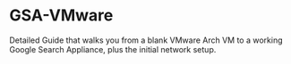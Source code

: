 # GSA-VMware
Detailed Guide that walks you from a blank VMware Arch VM to a working Google Search Appliance, plus the initial network setup.

